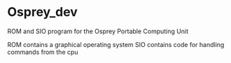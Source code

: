 # Osprey_dev

ROM and SIO program for the Osprey Portable Computing Unit

ROM contains a graphical operating system 
SIO contains code for handling commands from the cpu
